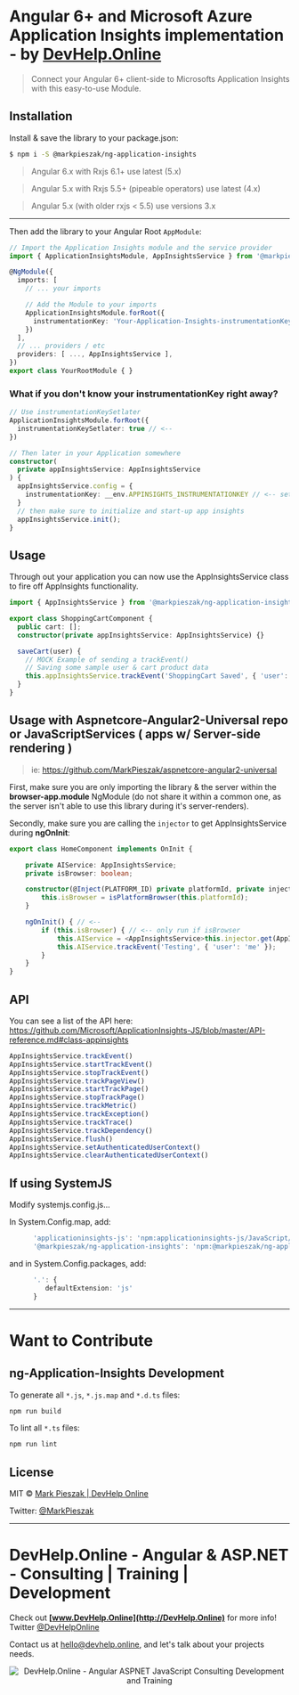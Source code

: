 # Angular 6+ and Microsoft Azure Application Insights implementation - by [DevHelp.Online](http://www.DevHelp.Online)

> Connect your Angular 6+ client-side to Microsofts Application Insights with this easy-to-use Module.

## Installation

Install & save the library to your package.json:

```bash
$ npm i -S @markpieszak/ng-application-insights
```

> Angular 6.x with Rxjs 6.1+ use latest (5.x)

> Angular 5.x with Rxjs 5.5+ (pipeable operators) use latest (4.x)

> Angular 5.x (with older rxjs < 5.5) use versions 3.x

---

Then add the library to your Angular Root `AppModule`:

```typescript
// Import the Application Insights module and the service provider
import { ApplicationInsightsModule, AppInsightsService } from '@markpieszak/ng-application-insights';

@NgModule({
  imports: [
    // ... your imports

    // Add the Module to your imports
    ApplicationInsightsModule.forRoot({
      instrumentationKey: 'Your-Application-Insights-instrumentationKey'
    })
  ],
  // ... providers / etc
  providers: [ ..., AppInsightsService ],
})
export class YourRootModule { }
```

### What if you don't know your instrumentationKey right away?

```typescript
// Use instrumentationKeySetlater
ApplicationInsightsModule.forRoot({
  instrumentationKeySetlater: true // <--
})

// Then later in your Application somewhere
constructor(
  private appInsightsService: AppInsightsService
) {
  appInsightsService.config = {
    instrumentationKey: __env.APPINSIGHTS_INSTRUMENTATIONKEY // <-- set it later sometime
  }
  // then make sure to initialize and start-up app insights
  appInsightsService.init();
}

```

## Usage

Through out your application you can now use the AppInsightsService class to fire off AppInsights functionality.

```typescript
import { AppInsightsService } from '@markpieszak/ng-application-insights';

export class ShoppingCartComponent {
  public cart: [];
  constructor(private appInsightsService: AppInsightsService) {}

  saveCart(user) {
    // MOCK Example of sending a trackEvent()
    // Saving some sample user & cart product data
    this.appInsightsService.trackEvent('ShoppingCart Saved', { 'user': user.id, 'cart': cart.id });
  }
}
```

## Usage with Aspnetcore-Angular2-Universal repo or JavaScriptServices ( apps w/ Server-side rendering )

> ie: https://github.com/MarkPieszak/aspnetcore-angular2-universal

First, make sure you are only importing the library & the server within the **browser-app.module** NgModule (do not share it within a common one, as the server isn't able to use this library during it's server-renders).

Secondly, make sure you are calling the `injector` to get AppInsightsService during **ngOnInit**:

```typescript
export class HomeComponent implements OnInit {

    private AIService: AppInsightsService;
    private isBrowser: boolean;

    constructor(@Inject(PLATFORM_ID) private platformId, private injector: Injector) {
        this.isBrowser = isPlatformBrowser(this.platformId);
    }

    ngOnInit() { // <-- 
        if (this.isBrowser) { // <-- only run if isBrowser
            this.AIService = <AppInsightsService>this.injector.get(AppInsightsService); // <-- using the Injector, get the Service
            this.AIService.trackEvent('Testing', { 'user': 'me' });
        } 
    }
}
```

## API

You can see a list of the API here: https://github.com/Microsoft/ApplicationInsights-JS/blob/master/API-reference.md#class-appinsights

```typescript
AppInsightsService.trackEvent()
AppInsightsService.startTrackEvent()
AppInsightsService.stopTrackEvent()
AppInsightsService.trackPageView()
AppInsightsService.startTrackPage()
AppInsightsService.stopTrackPage()
AppInsightsService.trackMetric()
AppInsightsService.trackException()
AppInsightsService.trackTrace()
AppInsightsService.trackDependency()
AppInsightsService.flush()
AppInsightsService.setAuthenticatedUserContext()
AppInsightsService.clearAuthenticatedUserContext()
```

## If using SystemJS

Modify systemjs.config.js...

In System.Config.map, add:

```typescript
      'applicationinsights-js': 'npm:applicationinsights-js/JavaScript/JavaScriptSDK.Module/AppInsightsModule.js',
      '@markpieszak/ng-application-insights': 'npm:@markpieszak/ng-application-insights/dist/index.js'
```

and in System.Config.packages, add:

```typescript
      '.': {
         defaultExtension: 'js'
      }
```

---

# Want to Contribute

## ng-Application-Insights Development

To generate all `*.js`, `*.js.map` and `*.d.ts` files:

```bash
npm run build
```

To lint all `*.ts` files:

```bash
npm run lint
```

## License

MIT © [Mark Pieszak | DevHelp Online](mailto:hello@devhelp.online)

Twitter: [@MarkPieszak](https://twitter.com/MarkPieszak)

----

# DevHelp.Online - Angular & ASP.NET - Consulting | Training | Development

Check out **[www.DevHelp.Online](http://DevHelp.Online)** for more info! Twitter [@DevHelpOnline](https://twitter.com/DevHelpOnline)

Contact us at <hello@devhelp.online>, and let's talk about your projects needs.

<p align="center">
    <img src="https://s3.amazonaws.com/media-p.slid.es/uploads/768119/images/4272479/Screen_Shot_2017-10-27_at_6.58.34_PM.png" alt="DevHelp.Online - Angular ASPNET JavaScript Consulting Development and Training">
</p>
